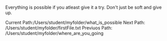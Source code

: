 Everything is possible if you atleast give it a try. Don't just be soft and give up. 



Current Path:/Users/student/myfolder/what_is_possible
Next Path: /Users/student/myfolder/firstFile.txt 
Previuos Path: /Users/student/myfolder/where_are_you_going
